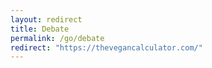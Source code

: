 ```yaml
---
layout: redirect
title: Debate
permalink: /go/debate
redirect: "https://thevegancalculator.com/"
---
```

